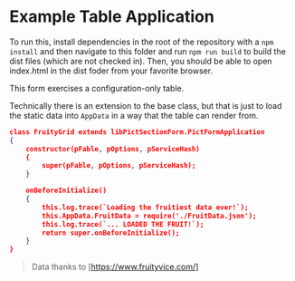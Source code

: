 # Example Table Application

To run this, install dependencies in the root of the repository with a `npm install`
and then navigate to this folder and run `npm run build` to build the dist files
(which are not checked in).  Then, you should be able to open index.html in the dist
foder from your favorite browser.

This form exercises a configuration-only table.

Technically there is an extension to the base class, but that is just to load the
static data into `AppData` in a way that the table can render from.

```json
class FruityGrid extends libPictSectionForm.PictFormApplication
{
	constructor(pFable, pOptions, pServiceHash)
	{
		super(pFable, pOptions, pServiceHash);
	}

	onBeforeInitialize()
	{
		this.log.trace(`Loading the fruitiest data ever!`);
		this.AppData.FruitData = require('./FruitData.json');
		this.log.trace(`... LOADED THE FRUIT!`);
		return super.onBeforeInitialize();
	}
}
```

> Data thanks to [https://www.fruityvice.com/]
